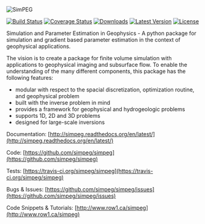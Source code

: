 ![SimPEG](https://raw.github.com/simpeg/simpeg/master/docs/simpeg-logo.png)

[![Build Status](https://travis-ci.org/simpeg/simpeg.svg?branch=master)](https://travis-ci.org/simpeg/simpeg)
[![Coverage Status](https://coveralls.io/repos/simpeg/simpeg/badge.png?branch=master)](https://coveralls.io/r/simpeg/simpeg?branch=master)
[![Downloads](https://pypip.in/download/SimPEG/badge.png)](https://pypi.python.org/pypi/SimPEG/)
[![Latest Version](https://pypip.in/version/SimPEG/badge.png)](https://pypi.python.org/pypi/SimPEG/)
[![License](https://pypip.in/license/SimPEG/badge.png)](https://pypi.python.org/pypi/SimPEG/)


Simulation and Parameter Estimation in Geophysics  -  A python package for simulation and gradient based parameter estimation in the context of geophysical applications.

The vision is to create a package for finite volume simulation with applications to geophysical imaging and subsurface flow. To enable the understanding of the many different components, this package has the following features:

* modular with respect to the spacial discretization, optimization routine, and geophysical problem
* built with the inverse problem in mind
* provides a framework for geophysical and hydrogeologic problems
* supports 1D, 2D and 3D problems
* designed for large-scale inversions

Documentation:
[http://simpeg.readthedocs.org/en/latest/](http://simpeg.readthedocs.org/en/latest/)

Code:
[https://github.com/simpeg/simpeg](https://github.com/simpeg/simpeg)

Tests:
[https://travis-ci.org/simpeg/simpeg](https://travis-ci.org/simpeg/simpeg)

Bugs & Issues:
[https://github.com/simpeg/simpeg/issues](https://github.com/simpeg/simpeg/issues)

Code Snippets & Tutorials:
[http://www.row1.ca/simpeg](http://www.row1.ca/simpeg)
